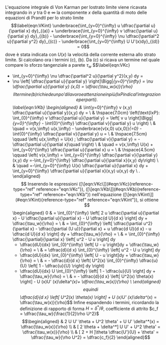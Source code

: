 L'equazione integrale di Von Karman per lostrato limite viene ricavata
integrando in $y$ tra $0$ e $\infty$ la componente $x$ della quantità di
moto delle equazioni di Prandtl per lo strato limite $$\label{eqn:VKint}
 \underbrace{\int_{y=0}^{\infty} u \dfrac{\partial u}{\partial x} dy}_{(a)} +
 \underbrace{\int_{y=0}^{\infty} v \dfrac{\partial u}{\partial y} dy}_{(b)} -
 \underbrace{\int_{y=0}^{\infty} \nu \dfrac{\partial^2 u}{\partial y^2} dy}_{(c)} -
 \underbrace{\int_{y=0}^{\infty} U U'(x)dy}_{(d)} = 0$$ dove è stata
indicata con $U(x)$ la velocità della corrente esterna allo strato
limite. Si calcolano ora i termini (c), (b). Da (c) si ricava un termine
nel quale compare lo sforzo tangenziale a parete $\tau_w$
$$\label{eqn:VKc}
  - \int_{y=0}^{\infty} \nu \dfrac{\partial^2 u}{\partial y^2}(x,y) dy = 
  - \nu \left[ \dfrac{\partial u}{\partial y}  \right]\Bigg|_{y=0}^{\infty} =
    \nu \dfrac{\partial u}{\partial y} (x,0) = \dfrac{\tau_w(x)}{\rho}$$
Il termine (b) richiede un po' di lavoro e attenzione in più (IxP indica
l'integrazione per parti). $$\label{eqn:VKb}
\begin{aligned}
 & \int_{y=0}^{\infty} v (x,y) \dfrac{\partial u}{\partial y}(x,y) dy = \\
 & \hspace{7.0cm}  \left(\text{IxP}: \int_{0}^{\infty} v \dfrac{\partial u}{\partial y} = \left[ v u \right]\Bigg|_{y=0}^{\infty} - \int_{0}^{\infty} \dfrac{\partial v}{\partial y} u \right) \\
 & \quad = v(x,\infty) u(x,\infty) - \underbrace{v(x,0) u(x,0)}_{=0} - \int_{0}^{\infty} \dfrac{\partial v}{\partial y} u = \\
 & \hspace{7.5cm}
   \qquad \left( u(x,\infty) = U(x) ; \dfrac{\partial v}{\partial y} = -\dfrac{\partial u}{\partial x}\quad \right) \\
 & \quad = v(x,\infty) U(x) + \int_{y=0}^{\infty}  \dfrac{\partial u}{\partial x} u = \\ 
 & \hspace{4.5cm} \qquad \left( v(x,\infty) = \int_{y=0}^{\infty} \dfrac{\partial v}{\partial y}(x,y) dy =-\int_{y=0}^{\infty} \dfrac{\partial u}{\partial x}(x,y) dy\right) \\
 & \quad =-\int_{y=0}^{\infty} U(x) \dfrac{\partial u}{\partial x} dy + \int_{y=0}^{\infty}  \dfrac{\partial u}{\partial x}(x,y) u(x,y) dy \ . 
\end{aligned}$$ Inserendo le espressioni
([\[eqn:VKc\]](#eqn:VKc){reference-type="ref" reference="eqn:VKc"}),
([\[eqn:VKb\]](#eqn:VKb){reference-type="ref" reference="eqn:VKb"})
nell'equazione ([\[eqn:VKint\]](#eqn:VKint){reference-type="ref"
reference="eqn:VKint"}), si ottiene $$\begin{aligned} 
  0 & = \int_{0}^{\infty} \left[ 2 u \dfrac{\partial u}{\partial x} -  U \dfrac{\partial u}{\partial x} - U \dfrac{d U}{d x} \right] dy + \dfrac{\tau_w}{\rho} = \\
    & = \int_{0}^{\infty} \left[ \dfrac{\partial u^2}{\partial x}
        - \dfrac{\partial (U u)}{\partial x} + u \dfrac{d U}{d x} - u \dfrac{d U}{d x} \right] dy + \dfrac{\tau_w}{\rho} = \\
    & = \int_{0}^{\infty}  \dfrac{\partial}{\partial x} \left[ u^2 - U u \right] dy
    - \dfrac{dU}{dx} \int_{0}^{\infty} \left[ U - u \right]dy + \dfrac{\tau_w}{\rho} = \\
   & = \dfrac{d}{d x} \int_{0}^{\infty}   \left[ u^2 - U u \right] dy
    - \dfrac{dU}{dx} \int_{0}^{\infty} \left[ U - u \right]dy + \dfrac{\tau_w}{\rho} = \\
   & = - \dfrac{d}{d x} \left( U^2(x) \int_{0}^{\infty}  \dfrac{u}{U}  \left[ 1 -  \dfrac{u}{U} \right] dy \right)
    - \dfrac{dU}{dx} U \int_{0}^{\infty} \left[ 1 - \dfrac{u}{U} \right] dy + \dfrac{\tau_w}{\rho} = \\
   & = - \dfrac{d}{d x} \left[ U^2(x) \theta(x) \right] - U (x)U' (x)\delta^*(x)+ \dfrac{\tau_w(x)}{\rho} \\
  \end{aligned}$$ e quindi
$$\dfrac{d}{d x} \left[ U^2(x) \theta(x) \right] + U (x)U' (x)\delta^*(x) = \dfrac{\tau_w(x)}{\rho}$$
Infine espandendo i termini, ricordando la definizione di rapporto di
forma $H = \delta^* / \theta$, coefficiente di attrito
$c_f = \dfrac{\tau_w}{\frac{1}{2}\rho U^2}$ $$\begin{aligned}
  & 2 U U' \theta + U^2 \theta' + U U' \delta^*(x) = \dfrac{\tau_w(x)}{\rho} \\
  & [ 2 \theta + \delta^*] U U' + U^2 \theta' = \dfrac{\tau_w(x)}{\rho} \\
  & [ 2 + H ]\theta \dfrac{U'}{U}  +  \theta' = \dfrac{\tau_w}{\rho U^2} = \dfrac{c_f}{2}
 \end{aligned}$$
